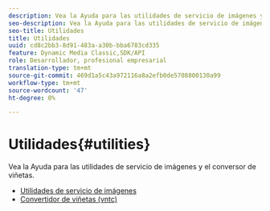 ```yaml
---
description: Vea la Ayuda para las utilidades de servicio de imágenes y el conversor de viñetas.
seo-description: Vea la Ayuda para las utilidades de servicio de imágenes y el conversor de viñetas.
seo-title: Utilidades
title: Utilidades
uuid: cd8c2bb3-8d91-483a-a30b-bba6783cd335
feature: Dynamic Media Classic,SDK/API
role: Desarrollador, profesional empresarial
translation-type: tm+mt
source-git-commit: 469d1a5c43a972116a8a2efb0de5708800130a99
workflow-type: tm+mt
source-wordcount: '47'
ht-degree: 0%

---
```



# Utilidades{#utilities}

Vea la Ayuda para las utilidades de servicio de imágenes y el conversor de viñetas.

* [Utilidades de servicio de imágenes](/help/aem-is-ir-api/is-api/is-utils/utilities/c-utils-home.md)
* [Convertidor de viñetas (vntc)](/help/aem-is-ir-api/utilities/c-ir-vignette-converter-vntc/c-ir-vignette-converter-vntc.md)
